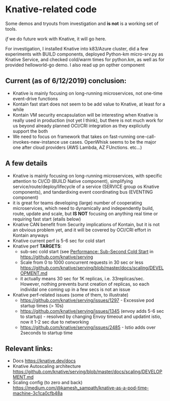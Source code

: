 # Knative-related code

Some demos and tryouts from investigation and  **is not**   is a working set of tools.

*if* we do future work with Knative, it will go here.

For investigation, I installed Knative into k83/Azure cluster, did a few experiments with BUILD components, deployed Python-km micro-srv.py as Knative Service, and checked cold/warm times for python.km, as well as for provided helloworld-go demo. I also read up pn opther component


## Current (as of 6/12/2019) conclusion:

* Knative is mainly focusing on long-running microservices, not one-time event-drive functions
* Kontain fast start  does not seem to be add value to Knative, at least for a while
* Kontain VM security encapsulation will be interesting when Knative is really used in production (not yet I think), but there is not much work for us beyond already planned OCI/CRI integration as they expliciutly support the both
* We need to focus on framework that takes on fast-running one-call-invokes-new-instance use cases. OpenWhisk seems to be the major one after cloud providers (AWS Lambda, AZ FUnctions. etc...)



## A few details

* Knative is mainly focusing on long-running microservices, with specific attention to CI/CD (BUILD Native component), simplifying service/route/deploy/lifecycle of a service (SERVICE group os Knative components), and tandardixing event coordinating bus (EVENTING component)
* it is great for teams developing (large) number of cooperating microservices, which need to dynamically and independently build, route, update and scale, but **IS NOT** focusing on anything real time or requiring fast start (etails below)
* Knative CAN benefit from Security implications of Kontain, but it is not an obvious problem yet, and it will be covered by OCI/CRI effort in Kontain anyways
* Knative current perf is 5-6 sec for cold start
* Knative perf **TARGETS**:
  * sub-sec cold start (see [Performance: Sub-Second Cold Start](https://github.com/knative/serving/projects/8) in https://github.com/knative/serving
  * Scale from 0 to 1000 concurrent requests in 30 sec or less https://github.com/knative/serving/blob/master/docs/scaling/DEVELOPMENT.md
   * it actually means 30 sec for 1K replicas, i.e. 33replicas/sec. However, nothing prevents burst creation of replicas, so each individal one coming up in a few secs is not an issue
* Knative perf-related issues (some of them, to illustrate)
  * https://github.com/knative/serving/issues/1297 - Excessive pod startup times (> 10s)
  * https://github.com/knative/serving/issues/1345 (envoy adds 5-6 sec to startup) - resolved by changing Envoy timeout and updatint istio, now it 1-2 sec due to networking
  * https://github.com/knative/serving/issues/2485 - Istio adds over 2seconds to startup time


## Relevant links:

* Docs https://knative.dev/docs
* Knative Autoscaling architecture https://github.com/knative/serving/blob/master/docs/scaling/DEVELOPMENT.md
* Scaling config (to zero and back) https://medium.com/@kamesh_sampath/knative-as-a-pod-time-machine-3c1ca0cfb48a